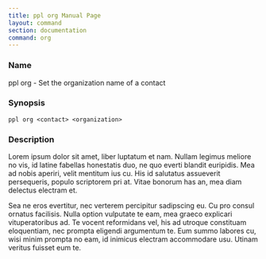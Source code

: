 ```yaml
---
title: ppl org Manual Page
layout: command
section: documentation
command: org
---
```


### Name

ppl org - Set the organization name of a contact

### Synopsis

    ppl org <contact> <organization>

### Description

Lorem ipsum dolor sit amet, liber luptatum et nam. Nullam legimus meliore no
vis, id latine fabellas honestatis duo, ne quo everti blandit euripidis. Mea ad
nobis aperiri, velit mentitum ius cu. His id salutatus assueverit persequeris,
populo scriptorem pri at. Vitae bonorum has an, mea diam delectus electram et.

Sea ne eros evertitur, nec verterem percipitur sadipscing eu. Cu pro consul
ornatus facilisis. Nulla option vulputate te eam, mea graeco explicari
vituperatoribus ad. Te vocent reformidans vel, his ad utroque constituam
eloquentiam, nec prompta eligendi argumentum te. Eum summo labores cu, wisi
minim prompta no eam, id inimicus electram accommodare usu. Utinam veritus
fuisset eum te.

